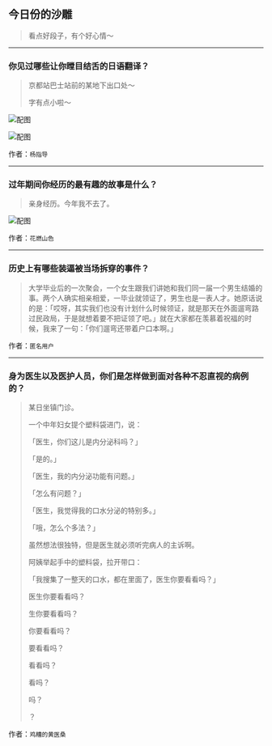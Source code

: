 ## 今日份的沙雕

> 看点好段子，有个好心情～


 
---

### 你见过哪些让你瞠目结舌的日语翻译？

> 京都站巴士站前的某地下出口处～
> 
> 字有点小啦～



![配图](http://pic4.zhimg.com/70/50208d9ca01907f15baeef78fbd07c6f_b.jpg)



![配图](https://pic1.zhimg.com/v2-19dcfc8d619d87d2310dfd1ef6782448_b.jpg)


作者：`杨指导`

---

### 过年期间你经历的最有趣的故事是什么？

> 亲身经历。今年我不去了。



![配图](http://pic3.zhimg.com/70/v2-0035476b0ab28a2ee75fce5cd740161a_b.jpg)


作者：`花燃山色`

---

### 历史上有哪些装逼被当场拆穿的事件？

> 大学毕业后的一次聚会，一个女生跟我们讲她和我们同一届一个男生结婚的事。两个人确实相亲相爱，一毕业就领证了，男生也是一表人才。她原话说的是：「哎呀，其实我们也没有计划什么时候领证，就是那天在外面遛弯路过民政局，于是就想着要不把证领了吧。」就在大家都在羡慕着祝福的时候，我来了一句：「你们遛弯还带着户口本啊。」


作者：`匿名用户`

---

### 身为医生以及医护人员，你们是怎样做到面对各种不忍直视的病例的？

> 某日坐镇门诊。
> 
> 一个中年妇女提个塑料袋进门，说：
> 
> 「医生，你们这儿是内分泌科吗？」
> 
> 「是的。」
> 
> 「医生，我的内分泌功能有问题。」
> 
> 「怎么有问题？」
> 
> 「医生，我觉得我的口水分泌的特别多。」
> 
> 「哦，怎么个多法？」
> 
> 虽然想法很独特，但是医生就必须听完病人的主诉啊。
> 
> 阿姨举起手中的塑料袋，拉开带口：
> 
> 「我搜集了一整天的口水，都在里面了，医生你要看看吗？」
> 
> 医生你要看看吗？
> 
> 生你要看看吗？
> 
> 你要看看吗？
> 
> 要看看吗？
> 
> 看看吗？
> 
> 看吗？
> 
> 吗？
> 
> ？


作者：`鸡糟的黄医桑`